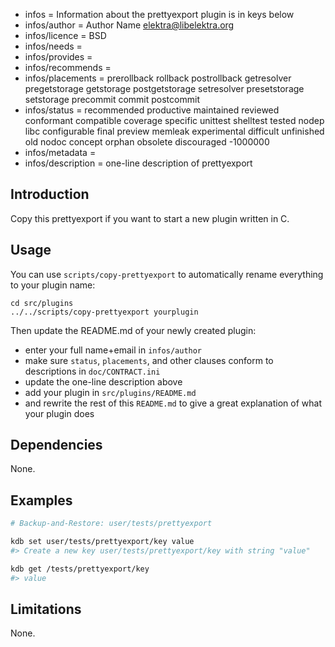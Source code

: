 - infos = Information about the prettyexport plugin is in keys below
- infos/author = Author Name <elektra@libelektra.org>
- infos/licence = BSD
- infos/needs =
- infos/provides =
- infos/recommends =
- infos/placements = prerollback rollback postrollback getresolver pregetstorage getstorage postgetstorage setresolver presetstorage setstorage precommit commit postcommit
- infos/status = recommended productive maintained reviewed conformant compatible coverage specific unittest shelltest tested nodep libc configurable final preview memleak experimental difficult unfinished old nodoc concept orphan obsolete discouraged -1000000
- infos/metadata =
- infos/description = one-line description of prettyexport

## Introduction

Copy this prettyexport if you want to start a new
plugin written in C.

## Usage

You can use `scripts/copy-prettyexport`
to automatically rename everything to your
plugin name:

	cd src/plugins
	../../scripts/copy-prettyexport yourplugin

Then update the README.md of your newly created plugin:

- enter your full name+email in `infos/author`
- make sure `status`, `placements`, and other clauses conform to
  descriptions in `doc/CONTRACT.ini`
- update the one-line description above
- add your plugin in `src/plugins/README.md`
- and rewrite the rest of this `README.md` to give a great
  explanation of what your plugin does

## Dependencies

None.

## Examples

```sh
# Backup-and-Restore: user/tests/prettyexport

kdb set user/tests/prettyexport/key value
#> Create a new key user/tests/prettyexport/key with string "value"

kdb get /tests/prettyexport/key
#> value
```

## Limitations

None.
